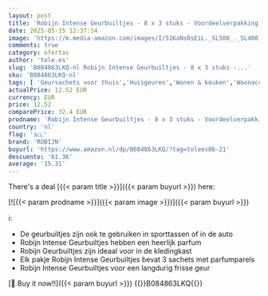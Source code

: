 ```yaml
---
layout: post
title: 'Robijn Intense Geurbuiltjes - 8 x 3 stuks - Voordeelverpakking'
date: 2025-05-15 12:37:14
image: 'https://m.media-amazon.com/images/I/51KaNs0sEiL._SL500_._SL400_.jpg'
comments: true
category: ofertas
author: 'tole.es'
slug: 'B084863LKQ-nl Robijn Intense Geurbuiltjes - 8 x 3 stuks -...'
sku: 'B084863LKQ-nl'
tags: [ 'Geursachets voor thuis','Huisgeuren','Wonen & keuken','Woonaccessoires','robijn','🇳🇱', ]
actualPrice: 12.52 EUR
currency: EUR
price: 12.52
comparePrice: 32.4 EUR
prodname: 'Robijn Intense Geurbuiltjes - 8 x 3 stuks - Voordeelverpakking'
country: 'nl'
flag: '🇳🇱'
brand: 'ROBIJN'
buyurl: 'https://www.amazon.nl/dp/B084863LKQ/?tag=tolees0b-21'
descuento: '61.36'
average: '15.31'
---
```


There's a deal [{{< param title >}}]({{< param buyurl >}})  here:

[![{{< param prodname >}}]({{< param image >}})]({{< param buyurl >}})

ℹ️:

- De geurbuiltjes zijn ook te gebruiken in sporttassen of in de auto
- Robijn Intense Geurbuiltjes hebben een heerlijk parfum
- Robijn Geurbuiltjes zijn ideaal voor in de kledingkast
- Elk pakje Robijn Intense Geurbuiltjes bevat 3 sachets met parfumparels
- Robijn Intense Geurbuiltjes voor een langdurig frisse geur

[🛒 Buy it now!!]({{< param buyurl >}})
{{<world>}}B084863LKQ{{</world>}}
